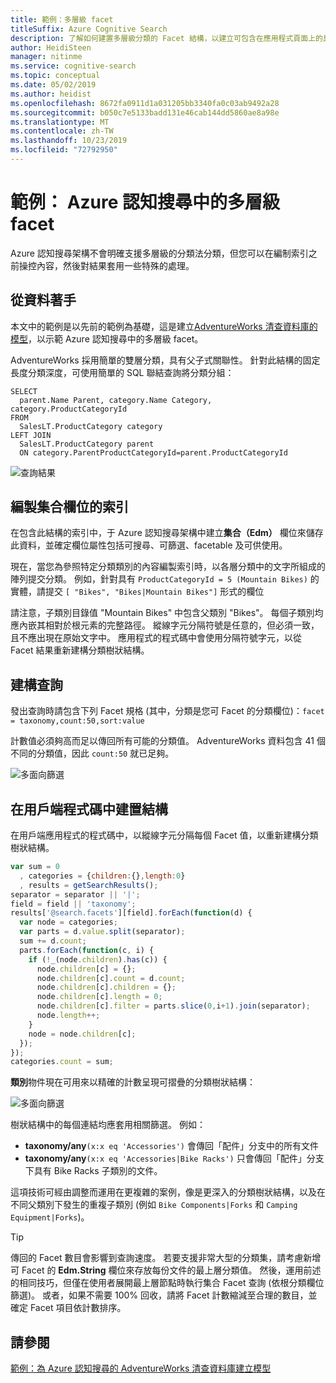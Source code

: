 ```yaml
---
title: 範例：多層級 facet
titleSuffix: Azure Cognitive Search
description: 了解如何建置多層級分類的 Facet 結構，以建立可包含在應用程式頁面上的巢狀導覽結構。
author: HeidiSteen
manager: nitinme
ms.service: cognitive-search
ms.topic: conceptual
ms.date: 05/02/2019
ms.author: heidist
ms.openlocfilehash: 8672fa0911d1a031205bb3340fa0c03ab9492a28
ms.sourcegitcommit: b050c7e5133badd131e46cab144dd5860ae8a98e
ms.translationtype: MT
ms.contentlocale: zh-TW
ms.lasthandoff: 10/23/2019
ms.locfileid: "72792950"
---
```

# <a name="example-multi-level-facets-in-azure-cognitive-search"></a>範例： Azure 認知搜尋中的多層級 facet

Azure 認知搜尋架構不會明確支援多層級的分類法分類，但您可以在編制索引之前操控內容，然後對結果套用一些特殊的處理。 

## <a name="start-with-the-data"></a>從資料著手

本文中的範例是以先前的範例為基礎，這是建立[AdventureWorks 清查資料庫的模型](search-example-adventureworks-modeling.md)，以示範 Azure 認知搜尋中的多層級 facet。

AdventureWorks 採用簡單的雙層分類，具有父子式關聯性。 針對此結構的固定長度分類深度，可使用簡單的 SQL 聯結查詢將分類分組：

```T-SQL
SELECT 
  parent.Name Parent, category.Name Category, category.ProductCategoryId
FROM 
  SalesLT.ProductCategory category
LEFT JOIN
  SalesLT.ProductCategory parent
  ON category.ParentProductCategoryId=parent.ProductCategoryId
```

  ![查詢結果](./media/search-example-adventureworks/prod-query-results.png "查詢結果")

## <a name="indexing-to-a-collection-field"></a>編製集合欄位的索引

在包含此結構的索引中，于 Azure 認知搜尋架構中建立**集合（Edm）** 欄位來儲存此資料，並確定欄位屬性包括可搜尋、可篩選、facetable 及可供使用。

現在，當您為參照特定分類類別的內容編製索引時，以各層分類中的文字所組成的陣列提交分類。 例如，針對具有 `ProductCategoryId = 5 (Mountain Bikes)` 的實體，請提交 `[ "Bikes", "Bikes|Mountain Bikes"]` 形式的欄位

請注意，子類別目錄值 "Mountain Bikes" 中包含父類別 "Bikes"。 每個子類別均應內嵌其相對於根元素的完整路徑。 縱線字元分隔符號是任意的，但必須一致，且不應出現在原始文字中。 應用程式的程式碼中會使用分隔符號字元，以從 Facet 結果重新建構分類樹狀結構。

## <a name="construct-the-query"></a>建構查詢

發出查詢時請包含下列 Facet 規格 (其中，分類是您可 Facet 的分類欄位)：`facet = taxonomy,count:50,sort:value`

計數值必須夠高而足以傳回所有可能的分類值。 AdventureWorks 資料包含 41 個不同的分類值，因此 `count:50` 就已足夠。

  ![多面向篩選](./media/search-example-adventureworks/facet-filter.png "多面向篩選")

## <a name="build-the-structure-in-client-code"></a>在用戶端程式碼中建置結構

在用戶端應用程式的程式碼中，以縱線字元分隔每個 Facet 值，以重新建構分類樹狀結構。

```javascript
var sum = 0
  , categories = {children:{},length:0}
  , results = getSearchResults();
separator = separator || '|';
field = field || 'taxonomy';
results['@search.facets'][field].forEach(function(d) {
  var node = categories;
  var parts = d.value.split(separator);
  sum += d.count;
  parts.forEach(function(c, i) {
    if (!_(node.children).has(c)) {
      node.children[c] = {};
      node.children[c].count = d.count;
      node.children[c].children = {};
      node.children[c].length = 0;
      node.children[c].filter = parts.slice(0,i+1).join(separator);
      node.length++;
    }
    node = node.children[c];
  });
});
categories.count = sum;
```

**類別**物件現在可用來以精確的計數呈現可摺疊的分類樹狀結構：

  ![多面向篩選](./media/search-example-adventureworks/multi-level-facet.png "多面向篩選")

 
樹狀結構中的每個連結均應套用相關篩選。 例如：

+ **taxonomy/any**`(x:x eq 'Accessories')` 會傳回「配件」分支中的所有文件
+ **taxonomy/any**`(x:x eq 'Accessories|Bike Racks')` 只會傳回「配件」分支下具有 Bike Racks 子類別的文件。

這項技術可經由調整而運用在更複雜的案例，像是更深入的分類樹狀結構，以及在不同父類別下發生的重複子類別 (例如 `Bike Components|Forks` 和 `Camping Equipment|Forks`)。

> [!TIP]
> 傳回的 Facet 數目會影響到查詢速度。 若要支援非常大型的分類集，請考慮新增可 Facet 的 **Edm.String** 欄位來存放每份文件的最上層分類值。 然後，運用前述的相同技巧，但僅在使用者展開最上層節點時執行集合 Facet 查詢 (依根分類欄位篩選)。 或者，如果不需要 100% 回收，請將 Facet 計數縮減至合理的數目，並確定 Facet 項目依計數排序。

## <a name="see-also"></a>請參閱

[範例：為 Azure 認知搜尋的 AdventureWorks 清查資料庫建立模型](search-example-adventureworks-modeling.md)